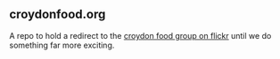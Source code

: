 ## croydonfood.org

A repo to hold a redirect to the [croydon food group on flickr](https://flic.kr/g/sVzhQ)
until we do something far more exciting.
